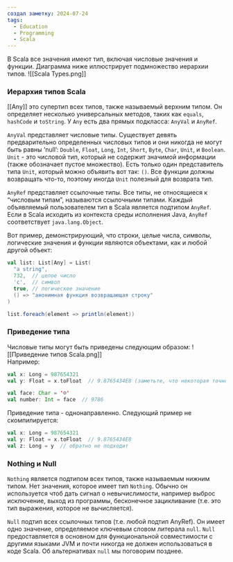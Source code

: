 ```yaml
---
создал заметку: 2024-07-24
tags:
  - Education
  - Programming
  - Scala
---
```

В Scala все значения имеют тип, включая числовые значения и функции. Диаграмма ниже иллюстрирует подмножество иерархии типов.
![[Scala Types.png]]
### Иерархия типов Scala
[[Any]] это супертип всех типов, также называемый верхним типом. Он определяет несколько универсальных методов, таких как `equals`, `hashCode` и `toString`. У `Any` есть два прямых подкласса: `AnyVal` и `AnyRef`.

`AnyVal` представляет числовые типы. Существует девять предварительно определенных числовых типов и они никогда не могут быть равны ‘null’: `Double`, `Float`, `Long`, `Int`, `Short`, `Byte`, `Char`, `Unit`, и `Boolean`. `Unit` - это числовой тип, который не содержит значимой информации (также обозначает пустое множество). Есть только один представитель типа `Unit`, который можно объявить вот так: `()`. Все функции должны возвращать что-то, поэтому иногда `Unit` полезный для возврата тип.

`AnyRef` представляет ссылочные типы. Все типы, не относящиеся к “числовым типам”, называются ссылочными типами. Каждый объявляемый пользователем тип в Scala является подтипом `AnyRef`. Если в Scala исходить из контекста среды исполнения Java, `AnyRef` соответствует `java.lang.Object`.

Вот пример, демонстрирующий, что строки, целые числа, символы, логические значения и функции являются объектами, как и любой другой объект:
```scala
val list: List[Any] = List(
  "a string",
  732,  // целое число
  'c',  // символ
  true, // логическое значение
  () => "анонимная функция возвращающая строку"
)

list.foreach(element => println(element))
```
### Приведение типа
Числовые типы могут быть приведены следующим образом:
![[Приведение типов Scala.png]]\
Например:
```scala
val x: Long = 987654321
val y: Float = x.toFloat  // 9.8765434E8 (заметьте, что некоторая точность теряется в этом случае.)

val face: Char = '☺'
val number: Int = face  // 9786
```
Приведение типа - однонаправленно. Следующий пример не скомпилируется:
```scala
val x: Long = 987654321
val y: Float = x.toFloat  // 9.8765434E8
val z: Long = y  // обратно не подходит
```
### Nothing и Null
`Nothing` является подтипом всех типов, также называемым нижним типом. Нет значения, которое имеет тип `Nothing`. Обычно он используется чтоб дать сигнал о невычислимости, например выброс исключение, выход из программы, бесконечное зацикливание (т.е. это тип выражения, которое не вычисляется).

`Null` подтип всех ссылочных типов (т.е. любой подтип AnyRef). Он имеет одно значение, определяемое ключевым словом литерала `null`. `Null` предоставляется в основном для функциональной совместимости с другими языками JVM и почти никогда не должен использоваться в коде Scala. Об альтернативах `null` мы поговорим позднее.
